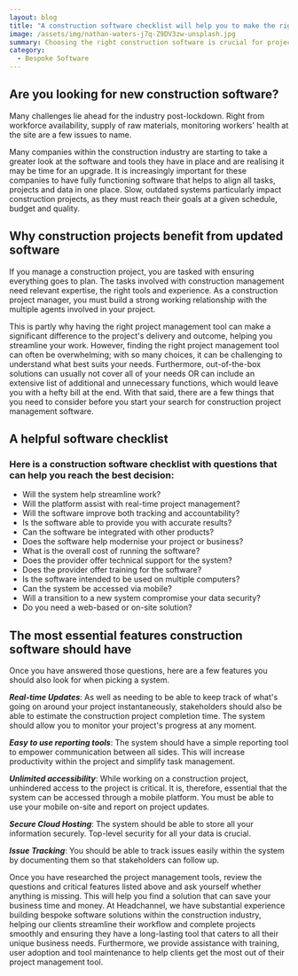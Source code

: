 ```yaml
---
layout: blog
title: "A construction software checklist will help you to make the right decision"
image: /assets/img/nathan-waters-j7q-Z9DV3zw-unsplash.jpg
summary: Choosing the right construction software is crucial for project efficiency, aligning tasks, and overcoming industry challenges post-lockdown.
category:
  - Bespoke Software
---
```

## Are you looking for new construction software?
Many challenges lie ahead for the industry post-lockdown. Right from workforce availability, supply of raw materials, monitoring workers' health at the site are a few issues to name.

Many companies within the construction industry are starting to take a greater look at the software and tools they have in place and are realising it may be time for an upgrade. It is increasingly important for these companies to have fully functioning software that helps to align all tasks, projects and data in one place.
Slow, outdated systems particularly impact construction projects, as they must reach their goals at a given schedule, budget and quality.

## Why construction projects benefit from updated software
If you manage a construction project, you are tasked with ensuring everything goes to plan. The tasks involved with construction management need relevant expertise, the right tools and experience. As a construction project manager, you must build a strong working relationship with the multiple agents involved in your project.

This is partly why having the right project management tool can make a significant difference to the project's delivery and outcome, helping you streamline your work. However, finding the right project management tool can often be overwhelming; with so many choices, it can be challenging to understand what best suits your needs. Furthermore, out-of-the-box solutions can usually not cover all of your needs OR can include an extensive list of additional and unnecessary functions, which would leave you with a hefty bill at the end. With that said, there are a few things that you need to consider before you start your search for construction project management software.

## A helpful software checklist
### Here is a construction software checklist with questions that can help you reach the best decision:

- Will the system help streamline work?
- Will the platform assist with real-time project management?
- Will the software improve both tracking and accountability?
- Is the software able to provide you with accurate results?
- Can the software be integrated with other products?
- Does the software help modernise your project or business?
- What is the overall cost of running the software?
- Does the provider offer technical support for the system?
- Does the provider offer training for the software?
- Is the software intended to be used on multiple computers?
- Can the system be accessed via mobile?
- Will a transition to a new system compromise your data security?
- Do you need a web-based or on-site solution?


## The most essential features construction software should have
Once you have answered those questions, here are a few features you should also look for when picking a system.

***Real-time Updates***: As well as needing to be able to keep track of what's going on around your project instantaneously, stakeholders should also be able to estimate the construction project completion time. The system should allow you to monitor your project's progress at any moment.

***Easy to use reporting tools***: The system should have a simple reporting tool to empower communication between all sides. This will increase productivity within the project and simplify task management.

***Unlimited accessibility***: While working on a construction project, unhindered access to the project is critical. It is, therefore, essential that the system can be accessed through a mobile platform. You must be able to use your mobile on-site and report on project updates.

***Secure Cloud Hosting***: The system should be able to store all your information securely. Top-level security for all your data is crucial.

***Issue Tracking***: You should be able to track issues easily within the system by documenting them so that stakeholders can follow up.

Once you have researched the project management tools, review the questions and critical features listed above and ask yourself whether anything is missing. This will help you find a solution that can save your business time and money. At Headchannel, we have substantial experience building bespoke software solutions within the construction industry, helping our clients streamline their workflow and complete projects smoothly and ensuring they have a long-lasting tool that caters to all their unique business needs. Furthermore, we provide assistance with training, user adoption and tool maintenance to help clients get the most out of their project management tool.
